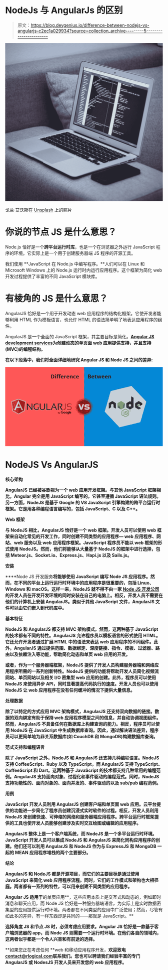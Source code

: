 # NodeJs 与 AngularJs 的区别

> 原文：<https://blog.devgenius.io/difference-between-nodejs-vs-angularjs-c2ec1a029934?source=collection_archive---------5----------------------->

![](img/b1431e5e288be66a97b0abfd535e1122.png)

戈兰·艾沃斯在 [Unsplash](https://unsplash.com?utm_source=medium&utm_medium=referral) 上的照片

# **你说的节点 JS 是什么意思？**

Node.js 恰好是一个**跨平台运行时库**，也是一个在浏览器之外运行 JavaScript 程序的环境。它实际上是一个用于创建服务器端 JS 程序的开源工具。

我们使用 **JavaScript 在 Node.js 中编写程序。**人们可以在 Linux 和 Microsoft Windows 上的 Node.js 运行时内运行应用程序。这个框架为简化 web 开发过程提供了丰富的不同 JavaScript 模块库。

# **有棱角的 JS 是什么意思？**

AngularJS 恰好是一个用于开发动态 web 应用程序的结构化框架。它使开发者能够利用 HTML 作为模板语言，也允许 HTML 的语法简单明了地表达应用程序的组件。

AngularJS 是一个全面的 JavaScript 框架，其主要目标是简化。[**Angular JS development services**](https://www.rlogical.com/hire-dedicated-developers/hire-angular-js-developer/)**为创建动态的单页面 web 应用提供支持，并且支持(MVC)的编程结构。**

**在以下段落中，我们将全面详细地研究 Angular JS 和 Node JS 之间的差异:**

**![](img/5dd551374d117420790bcc265dd426d4.png)**

# ****NodeJS Vs AngularJS****

****核心架构****

**AngularJS 已经被谷歌视为一个 **web 应用开发框架**。与其他 JavaScript 框架相比，Angular 完全是用 JavaScript 编写的。它甚至遵循 JavaScript 语法规则。另一方面，NodeJS 是基于 Google 的 V8 JavaScript 引擎构建的跨平台运行时框架。它是用各种编程语言编写的，包括 JavaScript、C 以及 C++。**

****Web 框架****

**与 NodeJS 相比，AngularJS 恰好是一个 web 框架。开发人员可以使用 web 框架来自动化常见的开发工作，同时创建不同类型的应用程序— web 应用程序、网站、web 服务以及 web 应用程序框架。JavaScript 程序员不能以 web 框架的形式使用 NodeJS。然而，他们将能够从大量基于 NodeJS 的框架中进行选择，包括 Meteor.js、Socket.io、Express.js、Hapi.js 以及 Sails.js。**

****安装****

****Node JS 开发服务**将能够使用 JavaScript 编写 Node JS 应用程序。然而，在不同的平台上运行运行时环境中的应用程序是很重要的，包括 Linux、Windows 和 macOS。这样一来，NodeJS 就不得不由一家 [**Node JS 开发公司**](https://www.rlogical.com/hire-dedicated-developers/hire-node-js-developer/) 的开发人员在开发开发环境的同时安装在自己的电脑上。相反，开发人员不需要在他们的计算机上安装 AngularJS。类似于其他 JavaScript 文件，AngularJS 文件可以由它们嵌入到代码库中。**

****基本特征****

**NodeJS 和 AngularJS 都支持 MVC 架构模式。然而，这两种基于 JavaScript 的技术都有不同的特性。AngularJS 允许程序员以模板语言的形式使用 HTML。它还允许开发者通过扩展 HTML 中的语法来表达 web 应用程序的不同组件。此外，AngularJS 通过提供范围、数据绑定、深度链接、指令、模板、过滤器、路由以及依赖注入等功能，帮助简化动态和单页 web 应用的开发。**

**或者，作为一个服务器端框架，NodeJS 提供了开发人员构建服务器端和网络应用程序所需的一系列创新特性。NodeJS 提供的功能将帮助开发人员简化视频流网站、单页网站以及相关 I/O 密集型 web 应用的创建。此外，程序员可以使用 NodeJS 来使用异步 API，同时显著提高代码执行的速度。开发人员也可以使用 NodeJS 让 web 应用程序在没有任何缓冲的情况下提供大量信息。**

****处理数据****

**除了以特定的方式应用 MVC 架构模式，AngularJS 还支持双向数据的链接。数据的双向绑定有助于保持 web 应用程序模型之间的信息，并自动协调视图组件。然而，AngularJS 不具备任何在数据库上构建查询的能力。相反，程序员可以使用 NodeJS 在 JavaScript 中生成数据库查询。因此，通过解决语法差异，程序员可以更简单地为非关系数据库(如 CouchDB 和 MongoDB)构建数据库查询。**

****范式支持和编程语言****

**除了 JavaScript 之外，NodeJS 和 AngularJS 还支持几种编程语言。NodeJS 支持 CoffeeScript、Ruby 以及 TypeScript，而 AngularJS 支持 TypeScript、CoffeeScript 和 Dart。这两种基于 JavaScript 的技术都支持几种常用的编程范例。AngularJS 支持面向对象、过程化和事件驱动的编程范式。同时，NodeJS 支持功能性的、面向对象的、面向并发的、事件驱动的以及 sub/pub 编程范例。**

****用例****

**JavaScript 开发人员利用 AngularJS 创建客户端和单页面 web 应用。云平台提供的功能进一步简化了程序员创建沉浸式实时软件的过程。相反，开发人员利用 NodeJS 来创建快速、可伸缩的网络和服务器端应用程序。跨平台运行时框架提供的工具也使开发人员能够创建涉及实时交互绘图或编辑的应用程序。**

**AngularJS 整体上是一个客户端系统，而 NodeJS 是一个多平台运行时环境。JavaScript 开发人员可以集成 NodeJS 和 AngularJS 来简化同构应用程序的创建。他们还可以利用 AngularJS 和 NodeJS 作为与 ExpressJS 和 MongoDB 一起的 MEAN 应用程序堆栈的两个主要部分。**

****结论****

**AngularJS 和 NodeJS 都是开源项目，而它们的主要目标是通过使用 JavaScript 来简化 web 应用程序流程。同时，它们的工作模式和架构也大相径庭。两者都有一系列的特性，可以用来创建不同类型的应用程序。**

**Angular JS 适用于**的单页应用**，这些应用本质上是交互式和动态的，例如即时消息和聊天应用，而 Node JS 恰好是一种服务器端语言，为实际上是实时数据密集型的应用提供运行时环境。两者都在不同类型的应用中广泛使用；然而，尽管有如此多的差异，有一样东西却是共同的——那就是 JavaScript。**

**选择角度 JS 和节点 JS 时，必须考虑应用要求。Angular JS 恰好是一款基于客户端浏览器的 app，而 Node JS 则需要一个运行时环境。在他们各自的领域内，这两者似乎都是一个令人兴奋和有前途的选择。**

**如果您正在考虑任何 **web 和移动应用程序开发，**欢迎致电[**contact@rlogical.com**](mailto:contact@rlogical.com)联系我们。您也可以聘请我们经验丰富的专门 AngularJS 或 NodesJS 开发人员来开发您的 web 应用程序。**